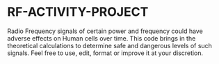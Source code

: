# RF-ACTIVITY-PROJECT
Radio Frequency signals of certain power and frequency could have adverse effects on Human cells over time. This code brings in the theoretical calculations to determine safe and dangerous levels of such signals. Feel free to use, edit, format or improve it at your discretion.
